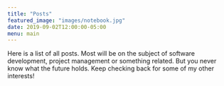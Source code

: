 ```yaml
---
title: "Posts"
featured_image: "images/notebook.jpg"
date: 2019-09-02T12:00:00-05:00
menu: main
---
```

Here is a list of all posts. Most will be on the subject of software development, project management or something related. But you never know what the future holds. Keep checking back for some of my other interests!
